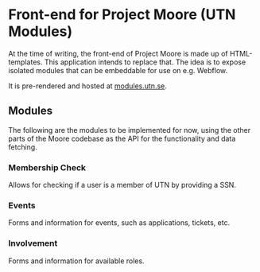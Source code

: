 # Front-end for Project Moore (UTN Modules)

At the time of writing, the front-end of Project Moore is made up of HTML-templates. This application intends to replace that. The idea is to expose isolated modules that can be embeddable for use on e.g. Webflow.

It is pre-rendered and hosted at [modules.utn.se](https://modules.utn.se).

## Modules

The following are the modules to be implemented for now, using the other parts of the Moore codebase as the API for the functionality and data fetching.

### Membership Check

Allows for checking if a user is a member of UTN by providing a SSN.

### Events

Forms and information for events, such as applications, tickets, etc.

### Involvement

Forms and information for available roles.

